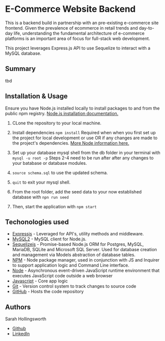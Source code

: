 # E-Commerce Website Backend
This is a backend build in partnership with an pre-existing e-commerce site frontend.  Given the prevalence of ecommerce in retail trends and day-to-day life, understanding the fundamental architecture of e-commerce platforms is an important area of focus for full-stack web development.

This project leverages Express.js API to use Sequelize to interact with a MySQL database.

## Summary
tbd


## Installation & Usage
Ensure you have Node.js installed locally to install packages to and from the public npm registry. [Node.js installation documentation.](https://docs.npmjs.com/downloading-and-installing-node-js-and-npm)

1. CLone the repository to your local machine.

2. Install dependencies `npm install`
Required when when you first set up the project for local development or use OR if any changes are made to the project's dependencies. [More Node information here.](https://nodesource.com/blog/an-absolute-beginners-guide-to-using-npm/)

3. Set up your database mysql shell from the db folder in your terminal with `mysql -u root -p` Steps 2-4 need to be run after after any changes to your batabase or database modules.

4. `source schema.sql` to use the updated schema.

5. `quit` to exit your mysql shell.

6. From the root folder, add the seed data to your now established database with `npn run seed`

7. Then, start the application with `npm start`

## Techonologies used
* [Expressjs](https://expressjs.com/) - Leveraged for API's, utility methods and middleware.
* [MySQL2](https://www.npmjs.com/package/mysql2) - MySQL client for Node.js.
* [Sequelizejs](https://sequelize.org/) -  Promise-based Node.js ORM for Postgres, MySQL, MariaDB, SQLite and Microsoft SQL Server. Used for database creation and management via Models abstraction of database tables.
* [NPM](https://www.npmjs.com/) - Node package manager, used in conjunction with JS and Inquirer to support application logic and Command Line interface.
* [Node](https://nodejs.org/en/) - Asynchronous event-driven JavaScript runtime environment that executes JavaScript code outside a web browser
* [Javascript](https://developer.mozilla.org/en-US/docs/Web/javascript) - Core app logic
* [Git](https://git-scm.com/doc) - Version control system to track changes to source code
* [GitHub](https://docs.github.com/en) - Hosts the code repository

## Authors
Sarah Hollingsworth
* [Github](https://github.com/sahhollingsworth)
* [LinkedIn](https://www.linkedin.com/in/sarahhollingsworth/)